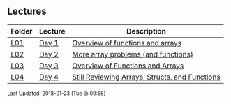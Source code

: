 ## Lectures
| Folder | Lecture | Description|
 | ------------|------------|------------|
 | [L01](./L04) | [ Day 1 ](./L04) | [ Overview of functions and arrays](./L04) |
 | [L02](./L04) | [ Day 2 ](./L04) | [ More array problems (and functions)](./L04) |
 | [L03](./L04) | [ Day 3 ](./L04) | [ Overview of Functions and Arrays](./L04) |
 | [L04](./L04) | [ Day 4 ](./L04) | [ Still Reviewing Arrays, Structs, and Functions](./L04) |

<sup>Last Updated: 2018-01-23 (Tue @ 09:56)</sup>